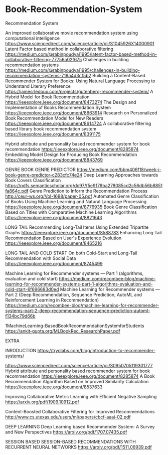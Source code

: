 # Book-Recommendation-System
Recommendation System


An improved collaborative movie recommendation system using computational intelligence
  https://www.sciencedirect.com/science/article/pii/S1045926X14000901
Latent Factor based method in collaborative filtering
https://medium.com/@rabinpoudyal1995/latent-factor-based-method-in-collaborative-filtering-77756a02f675
Challenges in building recommendation systems
https://medium.com/@rabinpoudyal1995/challenges-in-building-recommendation-systems-719a4d3cf5b2
Building a Content-Based Recommender System for Books: Using Natural Language Processing to Understand Literary Preference
https://jamesrledoux.com/projects/gutenberg-recommender-system/
A Hybrid Model for Book Recommendation
https://ieeexplore.ieee.org/document/8473274
The Design and Implementation of Books Recommendation System
https://ieeexplore.ieee.org/document/8663914
Research on Personalized Book Recommendation Model for New Readers
https://ieeexplore.ieee.org/document/8614724
A collaborative filtering based library book recommendation system
https://ieeexplore.ieee.org/document/8391175


Hybrid attribute and personality based recommender system for book recommendation
https://ieeexplore.ieee.org/document/8285874
Embedding Model Design for Producing Book Recommendation
https://ieeexplore.ieee.org/document/8843769


GENRE
BOOK GENRE PREDICTOR
https://medium.com/bbm406f18/week-i-book-genre-predictor-c283cfc74e24
Deep Learning Approaches towards Book Covers Classification
https://pdfs.semanticscholar.org/dc97/f5e9176ba278085cd2c56db56b8851fa864c.pdf
Genre Prediction to Inform the Recommendation Process
http://ceur-ws.org/Vol-1688/paper-05.pdf
Automated Genre Classification of Books Using Machine Learning and Natural Language Processing
https://ieeexplore.ieee.org/document/8776935
Book Genre Classification Based on Titles with Comparative Machine Learning Algorithms
https://ieeexplore.ieee.org/document/8821643


LONG TAIL
Recommending Long-Tail Items Using Extended Tripartite Graphs
https://ieeexplore.ieee.org/document/8588783
Enhancing Long Tail Recommendation Based on User's Experience Evolution
https://ieeexplore.ieee.org/document/8465216

LONG TAIL AND COLD START
On both Cold-Start and Long-Tail Recommendation with Social Data
https://ieeexplore.ieee.org/document/8745499


Machine Learning for Recommender systems — Part 1 (algorithms, evaluation and cold start)
https://medium.com/recombee-blog/machine-learning-for-recommender-systems-part-1-algorithms-evaluation-and-cold-start-6f696683d0ed
Machine Learning for Recommender systems — Part 2 (Deep Recommendation, Sequence Prediction, AutoML and Reinforcement Learning in Recommendation)
https://medium.com/recombee-blog/machine-learning-for-recommender-systems-part-2-deep-recommendation-sequence-prediction-automl-f134bc79d66b



1MachineLearning-BasedBookRecommendationSystemforStudents
https://ankit-gupta.org/MLBookRec_ResearchPaper.pdf



EXTRA

INRODUCTION
https://tryolabs.com/blog/introduction-to-recommender-systems/


https://www.sciencedirect.com/science/article/pii/S0950705119301777
Hybrid attribute and personality based recommender system for book recommendation
https://ieeexplore.ieee.org/document/8285874
A Book Recommendation Algorithm Based on Improved Similarity Calculation
https://ieeexplore.ieee.org/document/8537633



Improving Collaborative Metric Learning with Efficient Negative Sampling
https://arxiv.org/pdf/1909.10912.pdf

Content-Boosted Collaborative Filtering for Improved Recommendations
http://www.cs.utexas.edu/users/ml/papers/cbcf-aaai-02.pdf

DEEP LEARNING
Deep Learning based Recommender System: A Survey and New Perspectives
https://arxiv.org/pdf/1707.07435.pdf


SESSION BASED
SESSION-BASED RECOMMENDATIONS WITH RECURRENT NEURAL NETWORKS
https://arxiv.org/pdf/1511.06939.pdf
